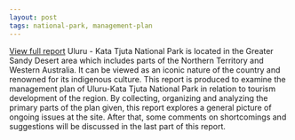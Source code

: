```yaml
---
layout: post
tags: national-park, management-plan
---
```

[View full report](www.)
Uluru - Kata Tjuta National Park is located in the Greater Sandy Desert area which includes parts of the Northern Territory and Western Australia. It can be viewed as an iconic nature of the country and renowned for its indigenous culture. 
This report is produced to examine the management plan of Uluru-Kata Tjuta National Park in relation to tourism development of the region. By collecting, organizing and analyzing the primary parts of the plan given, this report explores a general picture of ongoing issues at the site. After that, some comments on shortcomings and suggestions will be discussed in the last part of this report.

